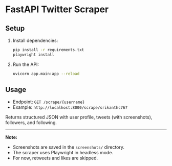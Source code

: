 # FastAPI Twitter Scraper

## Setup

1. Install dependencies:
   ```bash
   pip install -r requirements.txt
   playwright install
   ```

2. Run the API:
   ```bash
   uvicorn app.main:app --reload
   ```

## Usage

- Endpoint: `GET /scrape/{username}`
- Example: `http://localhost:8000/scrape/srikanthc767`

Returns structured JSON with user profile, tweets (with screenshots), followers, and following.

---

**Note:**
- Screenshots are saved in the `screenshots/` directory.
- The scraper uses Playwright in headless mode.
- For now, retweets and likes are skipped. 